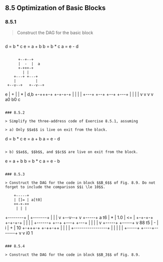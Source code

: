 ## 8.5 Optimization of Basic Blocks

### 8.5.1

> Construct the DAG for the basic block

> ```
d = b * c
e = a + b
b = b * c
a = e - d
```

```
          +--+--+
          |  -  |  a
          +-+++-+
            | |
        +---+ +---+
        |         |
     +--v--+   +--v--+
  e  |  +  |   |  *  |  d,b
     +-+++-+   +-+-+-+
       | |       | |
   +---+ +--+ +--+ +---+
   |        | |        |
   v        v v        v
   a0        b0        c   
```

### 8.5.2

> Simplify the three-address code of Exercise 8.5.1, assuming

> a) Only $$a$$ is live on exit from the block.

```
d = b * c
e = a + b
a = e - d
```

> b) $$a$$, $$b$$, and $$c$$ are live on exit from the block.

```
e = a + b
b = b * c
a = e - b
```

### 8.5.3

> Construct the DAG for the code in block $$B_6$$ of Fig. 8.9. Do not forget to include the comparison $$i \le 10$$.

```
        +-----+
        | []= | a[t0]
        ++-+-++
         | | |
+--------+ | +-------+
|          |         |
v       +--v--+      v       +-----+
a    t6 |  *  |     1.0      |  <= |
        +-+-+-+              +-+-+-+
          | |                  | |
   +------+ +--+           +---+ +---+
   |           |           |         |
   v        +-----+     +-----+      v
   88    t5 |  -  |   i |  +  |      10
            +-+++-+     +-++-++
              | |         |  |
        +-----------------+  |
        |     | |            |
        +-----+ +----+-------+
        v            v
        i0           1

```

### 8.5.4

> Construct the DAG for the code in block $$B_3$$ of Fig. 8.9.

